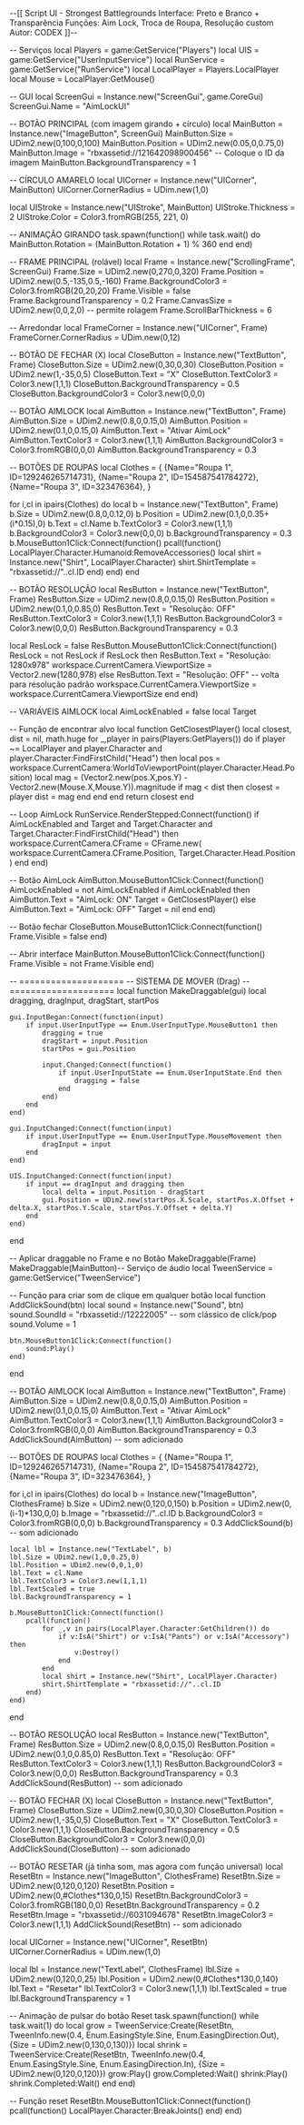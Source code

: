 --[[ 
Script UI - Strongest Battlegrounds
Interface: Preto e Branco + Transparência
Funções: Aim Lock, Troca de Roupa, Resolução custom
Autor: CODEX
]]--

-- Serviços
local Players = game:GetService("Players")
local UIS = game:GetService("UserInputService")
local RunService = game:GetService("RunService")
local LocalPlayer = Players.LocalPlayer
local Mouse = LocalPlayer:GetMouse()

-- GUI
local ScreenGui = Instance.new("ScreenGui", game.CoreGui)
ScreenGui.Name = "AimLockUI"

-- BOTÃO PRINCIPAL (com imagem girando + círculo)
local MainButton = Instance.new("ImageButton", ScreenGui)
MainButton.Size = UDim2.new(0,100,0,100)
MainButton.Position = UDim2.new(0.05,0,0.75,0)
MainButton.Image = "rbxassetid://121642098900456" -- Coloque o ID da imagem
MainButton.BackgroundTransparency = 1

-- CÍRCULO AMARELO
local UICorner = Instance.new("UICorner", MainButton)
UICorner.CornerRadius = UDim.new(1,0)

local UIStroke = Instance.new("UIStroke", MainButton)
UIStroke.Thickness = 2
UIStroke.Color = Color3.fromRGB(255, 221, 0)

-- ANIMAÇÃO GIRANDO
task.spawn(function()
    while task.wait() do
        MainButton.Rotation = (MainButton.Rotation + 1) % 360
    end
end)

-- FRAME PRINCIPAL (rolável)
local Frame = Instance.new("ScrollingFrame", ScreenGui)
Frame.Size = UDim2.new(0,270,0,320)
Frame.Position = UDim2.new(0.5,-135,0.5,-160)
Frame.BackgroundColor3 = Color3.fromRGB(20,20,20)
Frame.Visible = false
Frame.BackgroundTransparency = 0.2
Frame.CanvasSize = UDim2.new(0,0,2,0) -- permite rolagem
Frame.ScrollBarThickness = 6

-- Arredondar
local FrameCorner = Instance.new("UICorner", Frame)
FrameCorner.CornerRadius = UDim.new(0,12)

-- BOTÃO DE FECHAR (X)
local CloseButton = Instance.new("TextButton", Frame)
CloseButton.Size = UDim2.new(0,30,0,30)
CloseButton.Position = UDim2.new(1,-35,0,5)
CloseButton.Text = "X"
CloseButton.TextColor3 = Color3.new(1,1,1)
CloseButton.BackgroundTransparency = 0.5
CloseButton.BackgroundColor3 = Color3.new(0,0,0)

-- BOTÃO AIMLOCK
local AimButton = Instance.new("TextButton", Frame)
AimButton.Size = UDim2.new(0.8,0,0.15,0)
AimButton.Position = UDim2.new(0.1,0,0.15,0)
AimButton.Text = "Ativar AimLock"
AimButton.TextColor3 = Color3.new(1,1,1)
AimButton.BackgroundColor3 = Color3.fromRGB(0,0,0)
AimButton.BackgroundTransparency = 0.3

-- BOTÕES DE ROUPAS
local Clothes = {
    {Name="Roupa 1", ID=129246265714731},
    {Name="Roupa 2", ID=154587541784272},
    {Name="Roupa 3", ID=323476364},
}

for i,cl in ipairs(Clothes) do
    local b = Instance.new("TextButton", Frame)
    b.Size = UDim2.new(0.8,0,0.12,0)
    b.Position = UDim2.new(0.1,0,0.35+(i*0.15),0)
    b.Text = cl.Name
    b.TextColor3 = Color3.new(1,1,1)
    b.BackgroundColor3 = Color3.new(0,0,0)
    b.BackgroundTransparency = 0.3
    b.MouseButton1Click:Connect(function()
        pcall(function()
            LocalPlayer.Character.Humanoid:RemoveAccessories()
            local shirt = Instance.new("Shirt", LocalPlayer.Character)
            shirt.ShirtTemplate = "rbxassetid://"..cl.ID
        end)
    end)
end

-- BOTÃO RESOLUÇÃO
local ResButton = Instance.new("TextButton", Frame)
ResButton.Size = UDim2.new(0.8,0,0.15,0)
ResButton.Position = UDim2.new(0.1,0,0.85,0)
ResButton.Text = "Resolução: OFF"
ResButton.TextColor3 = Color3.new(1,1,1)
ResButton.BackgroundColor3 = Color3.new(0,0,0)
ResButton.BackgroundTransparency = 0.3

local ResLock = false
ResButton.MouseButton1Click:Connect(function()
    ResLock = not ResLock
    if ResLock then
        ResButton.Text = "Resolução: 1280x978"
        workspace.CurrentCamera.ViewportSize = Vector2.new(1280,978)
    else
        ResButton.Text = "Resolução: OFF"
        -- volta para resolução padrão
        workspace.CurrentCamera.ViewportSize = workspace.CurrentCamera.ViewportSize
    end
end)

-- VARIÁVEIS AIMLOCK
local AimLockEnabled = false
local Target

-- Função de encontrar alvo
local function GetClosestPlayer()
    local closest, dist = nil, math.huge
    for _,player in pairs(Players:GetPlayers()) do
        if player ~= LocalPlayer and player.Character and player.Character:FindFirstChild("Head") then
            local pos = workspace.CurrentCamera:WorldToViewportPoint(player.Character.Head.Position)
            local mag = (Vector2.new(pos.X,pos.Y) - Vector2.new(Mouse.X,Mouse.Y)).magnitude
            if mag < dist then
                closest = player
                dist = mag
            end
        end
    end
    return closest
end

-- Loop AimLock
RunService.RenderStepped:Connect(function()
    if AimLockEnabled and Target and Target.Character and Target.Character:FindFirstChild("Head") then
        workspace.CurrentCamera.CFrame = CFrame.new(
            workspace.CurrentCamera.CFrame.Position,
            Target.Character.Head.Position
        )
    end
end)

-- Botão AimLock
AimButton.MouseButton1Click:Connect(function()
    AimLockEnabled = not AimLockEnabled
    if AimLockEnabled then
        AimButton.Text = "AimLock: ON"
        Target = GetClosestPlayer()
    else
        AimButton.Text = "AimLock: OFF"
        Target = nil
    end
end)

-- Botão fechar
CloseButton.MouseButton1Click:Connect(function()
    Frame.Visible = false
end)

-- Abrir interface
MainButton.MouseButton1Click:Connect(function()
    Frame.Visible = not Frame.Visible
end)

-- ====================
-- SISTEMA DE MOVER (Drag)
-- ====================
local function MakeDraggable(gui)
    local dragging, dragInput, dragStart, startPos

    gui.InputBegan:Connect(function(input)
        if input.UserInputType == Enum.UserInputType.MouseButton1 then
            dragging = true
            dragStart = input.Position
            startPos = gui.Position

            input.Changed:Connect(function()
                if input.UserInputState == Enum.UserInputState.End then
                    dragging = false
                end
            end)
        end
    end)

    gui.InputChanged:Connect(function(input)
        if input.UserInputType == Enum.UserInputType.MouseMovement then
            dragInput = input
        end
    end)

    UIS.InputChanged:Connect(function(input)
        if input == dragInput and dragging then
            local delta = input.Position - dragStart
            gui.Position = UDim2.new(startPos.X.Scale, startPos.X.Offset + delta.X, startPos.Y.Scale, startPos.Y.Offset + delta.Y)
        end
    end)
end

-- Aplicar draggable no Frame e no Botão
MakeDraggable(Frame)
MakeDraggable(MainButton)-- Serviço de áudio
local TweenService = game:GetService("TweenService")

-- Função para criar som de clique em qualquer botão
local function AddClickSound(btn)
    local sound = Instance.new("Sound", btn)
    sound.SoundId = "rbxassetid://12222005" -- som clássico de click/pop
    sound.Volume = 1

    btn.MouseButton1Click:Connect(function()
        sound:Play()
    end)
end

-- BOTÃO AIMLOCK
local AimButton = Instance.new("TextButton", Frame)
AimButton.Size = UDim2.new(0.8,0,0.15,0)
AimButton.Position = UDim2.new(0.1,0,0.15,0)
AimButton.Text = "Ativar AimLock"
AimButton.TextColor3 = Color3.new(1,1,1)
AimButton.BackgroundColor3 = Color3.fromRGB(0,0,0)
AimButton.BackgroundTransparency = 0.3
AddClickSound(AimButton) -- som adicionado

-- BOTÕES DE ROUPAS
local Clothes = {
    {Name="Roupa 1", ID=129246265714731},
    {Name="Roupa 2", ID=154587541784272},
    {Name="Roupa 3", ID=323476364},
}

for i,cl in ipairs(Clothes) do
    local b = Instance.new("ImageButton", ClothesFrame)
    b.Size = UDim2.new(0,120,0,150)
    b.Position = UDim2.new(0,(i-1)*130,0,0)
    b.Image = "rbxassetid://"..cl.ID
    b.BackgroundColor3 = Color3.fromRGB(0,0,0)
    b.BackgroundTransparency = 0.3
    AddClickSound(b) -- som adicionado

    local lbl = Instance.new("TextLabel", b)
    lbl.Size = UDim2.new(1,0,0.25,0)
    lbl.Position = UDim2.new(0,0,1,0)
    lbl.Text = cl.Name
    lbl.TextColor3 = Color3.new(1,1,1)
    lbl.TextScaled = true
    lbl.BackgroundTransparency = 1

    b.MouseButton1Click:Connect(function()
        pcall(function()
            for _,v in pairs(LocalPlayer.Character:GetChildren()) do
                if v:IsA("Shirt") or v:IsA("Pants") or v:IsA("Accessory") then
                    v:Destroy()
                end
            end
            local shirt = Instance.new("Shirt", LocalPlayer.Character)
            shirt.ShirtTemplate = "rbxassetid://"..cl.ID
        end)
    end)
end

-- BOTÃO RESOLUÇÃO
local ResButton = Instance.new("TextButton", Frame)
ResButton.Size = UDim2.new(0.8,0,0.15,0)
ResButton.Position = UDim2.new(0.1,0,0.85,0)
ResButton.Text = "Resolução: OFF"
ResButton.TextColor3 = Color3.new(1,1,1)
ResButton.BackgroundColor3 = Color3.new(0,0,0)
ResButton.BackgroundTransparency = 0.3
AddClickSound(ResButton) -- som adicionado

-- BOTÃO FECHAR (X)
local CloseButton = Instance.new("TextButton", Frame)
CloseButton.Size = UDim2.new(0,30,0,30)
CloseButton.Position = UDim2.new(1,-35,0,5)
CloseButton.Text = "X"
CloseButton.TextColor3 = Color3.new(1,1,1)
CloseButton.BackgroundTransparency = 0.5
CloseButton.BackgroundColor3 = Color3.new(0,0,0)
AddClickSound(CloseButton) -- som adicionado

-- BOTÃO RESETAR (já tinha som, mas agora com função universal)
local ResetBtn = Instance.new("ImageButton", ClothesFrame)
ResetBtn.Size = UDim2.new(0,120,0,120)
ResetBtn.Position = UDim2.new(0,#Clothes*130,0,15)
ResetBtn.BackgroundColor3 = Color3.fromRGB(180,0,0)
ResetBtn.BackgroundTransparency = 0.2
ResetBtn.Image = "rbxassetid://6031094678"
ResetBtn.ImageColor3 = Color3.new(1,1,1)
AddClickSound(ResetBtn) -- som adicionado

local UICorner = Instance.new("UICorner", ResetBtn)
UICorner.CornerRadius = UDim.new(1,0)

local lbl = Instance.new("TextLabel", ClothesFrame)
lbl.Size = UDim2.new(0,120,0,25)
lbl.Position = UDim2.new(0,#Clothes*130,0,140)
lbl.Text = "Resetar"
lbl.TextColor3 = Color3.new(1,1,1)
lbl.TextScaled = true
lbl.BackgroundTransparency = 1

-- Animação de pulsar do botão Reset
task.spawn(function()
    while task.wait(1) do
        local grow = TweenService:Create(ResetBtn, TweenInfo.new(0.4, Enum.EasingStyle.Sine, Enum.EasingDirection.Out), {Size = UDim2.new(0,130,0,130)})
        local shrink = TweenService:Create(ResetBtn, TweenInfo.new(0.4, Enum.EasingStyle.Sine, Enum.EasingDirection.In), {Size = UDim2.new(0,120,0,120)})
        grow:Play()
        grow.Completed:Wait()
        shrink:Play()
        shrink.Completed:Wait()
    end
end)

-- Função reset
ResetBtn.MouseButton1Click:Connect(function()
    pcall(function()
        LocalPlayer.Character:BreakJoints()
    end)
end)
